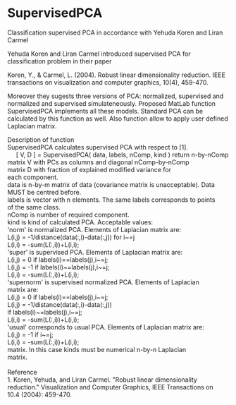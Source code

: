 # SupervisedPCA
Classification supervised PCA in accordance with Yehuda Koren and Liran Carmel

Yehuda Koren and Liran Carmel introduced supervised PCA for classification problem in their paper

Koren, Y., & Carmel, L. (2004). Robust linear dimensionality reduction. 
IEEE transactions on visualization and computer graphics, 10(4), 459-470.

Moreover they sugests three versions of PCA: normalized, supervised and normalized and supervised 
simulateneously. Proposed MatLab function SupervisedPCA implements all these models. Standard PCA 
can be calculated by this function as well. Also function allow to apply user defined Laplacian
matrix.

Description of function
</br>SupervisedPCA calculates supervised PCA with respect to [1].
</br>&nbsp;&nbsp;&nbsp;&nbsp;   [ V, D ] = SupervisedPCA( data, labels, nComp, kind ) return n-by-nComp
</br>               matrix V with PCs as columns and diagonal nComp-by-nComp
</br>               matrix D with fraction of explained modified variance for
</br>               each component.
</br>   data is n-by-m matrix of data (covariance matrix is unacceptable). Data
</br>       MUST be centred before.
</br>   labels is vector with n elements. The same labels corresponds to points
</br>       of the same class.
</br>   nComp is number of required component.
</br>   kind is kind of calculated PCA. Acceptable values:
</br>       'norm' is normalized PCA. Elements of Laplacian matrix are:
</br>               L(i,j) = -1/distance(data(:,i)-data(:,j)) for i~=j
</br>               L(i,i) = -sum(L(:,i))+L(i,i);
</br>       'super' is supervised PCA. Elements of Laplacian matrix are:
</br>               L(i,j) = 0 if labels(i)==labels(j),i~=j;
</br>               L(i,j) = -1 if labels(i)~=labels(j),i~=j;
</br>               L(i,i) = -sum(L(:,i))+L(i,i);
</br>       'supernorm' is supervised normalized PCA. Elements of Laplacian
</br>           matrix are: 
</br>               L(i,j) = 0 if labels(i)==labels(j),i~=j;
</br>               L(i,j) = -1/distance(data(:,i)-data(:,j)) 
</br>                   if labels(i)~=labels(j),i~=j;
</br>               L(i,i) = -sum(L(:,i))+L(i,i);
</br>       'usual' corresponds to usual PCA. Elements of Laplacian matrix are:
</br>               L(i,j) = -1 if i~=j;
</br>               L(i,i) = -sum(L(:,i))+L(i,i);
</br>       matrix. In this case kinds must be numerical n-by-n Laplacian
</br>               matrix. 
</br>
</br>Reference
</br>1. Koren, Yehuda, and Liran Carmel. "Robust linear dimensionality
</br>   reduction." Visualization and Computer Graphics, IEEE Transactions on
</br>   10.4 (2004): 459-470.
